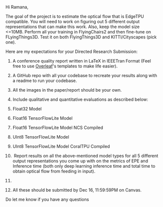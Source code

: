 Hi Ramana,

The goal of the project is to estimate the optical flow that is EdgeTPU compatible. You will need to work on figuring out 5 different output representations that can make this work. Also, keep the model size <=10MB. Perform all your training in FlyingChairs2 and then fine-tune on FLyingThings3D. Test it on both FlyingThings3D and KITTI/Cityscapes (pick one).

  

  

Here are my expectations for your Directed Research Submission:  

1.  A conference quality report written in LaTeX in IEEETran Format (Feel free to use [Overleaf](https://nam11.safelinks.protection.outlook.com/?url=https%3A%2F%2Fwww.overleaf.com%2Fgallery%2Ftagged%2Fieee&data=05%7C01%7Cspinnamaraju%40wpi.edu%7C72748492968e4924b3b408dac8248832%7C589c76f5ca1541f9884b55ec15a0672a%7C0%7C0%7C638042356493291088%7CUnknown%7CTWFpbGZsb3d8eyJWIjoiMC4wLjAwMDAiLCJQIjoiV2luMzIiLCJBTiI6Ik1haWwiLCJXVCI6Mn0%3D%7C3000%7C%7C%7C&sdata=HtY8kWja9p7sPuGekzC%2Bv9TCqE%2BIAPP2Z1%2FLsE39BOA%3D&reserved=0 "Original URL: https://www.overleaf.com/gallery/tagged/ieee. Click or tap if you trust this link.")'s templates to make life easier).
2.  A GitHub repo with all your codebase to recreate your results along with a readme to run your codebase.
3.  All the images in the paper/report should be your own.
4.  Include qualitative and quantitative evaluations as described below:

1.  Float32 Model
2.  Float16 TensorFlowLite Model
3.  Float16 TensorFlowLite Model NCS Compiled
4.  UInt8 TensorFlowLite Model
5.  UInt8 TensorFlowLite Model CoralTPU Compiled
6.   Report results on all the above-mentioned model types for all 5 different output representations you come up with on the metrics of EPE and Inference time (both only deep learning inference time and total time to obtain optical flow from feeding in input).
7.    
    

6.  All these should be submitted by Dec 16, 11:59:59PM on Canvas.

Do let me know if you have any questions